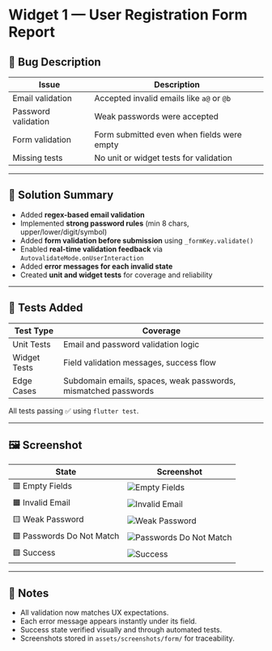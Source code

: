 # Widget 1 — User Registration Form Report

## 🐞 Bug Description

| Issue | Description |
|--------|-------------|
| Email validation | Accepted invalid emails like `a@` or `@b` |
| Password validation | Weak passwords were accepted |
| Form validation | Form submitted even when fields were empty |
| Missing tests | No unit or widget tests for validation |

---

## 🔧 Solution Summary

- Added **regex-based email validation**  
- Implemented **strong password rules** (min 8 chars, upper/lower/digit/symbol)  
- Added **form validation before submission** using `_formKey.validate()`  
- Enabled **real-time validation feedback** via `AutovalidateMode.onUserInteraction`  
- Added **error messages for each invalid state**  
- Created **unit and widget tests** for coverage and reliability

---

## 🧪 Tests Added

| Test Type | Coverage |
|------------|-----------|
| Unit Tests | Email and password validation logic |
| Widget Tests | Field validation messages, success flow |
| Edge Cases | Subdomain emails, spaces, weak passwords, mismatched passwords |

All tests passing ✅ using `flutter test`.

---

## 🖼️ Screenshot

| State | Screenshot |
|--------|-------------|
| 🟥 Empty Fields | ![Empty Fields](../assets/screenshots/form/empty_fields.png) |
| 🟧 Invalid Email | ![Invalid Email](../assets/screenshots/form/please_enter_a_valid_email.png) |
| 🟨 Weak Password | ![Weak Password](../assets/screenshots/form/password_is_too_weak.png) |
| 🟪 Passwords Do Not Match | ![Passwords Do Not Match](../assets/screenshots/form/passwords_do_not_match.png) |
| 🟩 Success | ![Success](../assets/screenshots/form/registration_successful.png) |

---

## 🧩 Notes

- All validation now matches UX expectations.  
- Each error message appears instantly under its field.  
- Success state verified visually and through automated tests.  
- Screenshots stored in `assets/screenshots/form/` for traceability.
